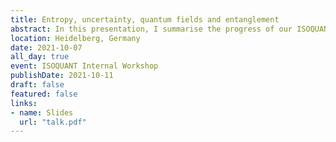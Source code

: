 ```yaml
---
title: Entropy, uncertainty, quantum fields and entanglement
abstract: In this presentation, I summarise the progress of our ISOQUANT project. I review the original goals of the project and then present the current state of the research. I discuss the experimental platform we have, new entropic entanglement witnesses, and the very first entropic uncertainty relations for a quantum field theory.
location: Heidelberg, Germany
date: 2021-10-07
all_day: true
event: ISOQUANT Internal Workshop
publishDate: 2021-10-11
draft: false
featured: false
links:
- name: Slides
  url: "talk.pdf"
---
```


